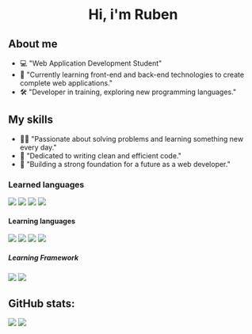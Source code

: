<h1 align="center">Hi, i'm Ruben</h1>
<span>
  <h2> About me </h2>
<ul>
<li>💻 "Web Application Development Student"</li>
<li>🌱 "Currently learning front-end and back-end technologies to create complete web applications."</li>
<li>🛠️ "Developer in training, exploring new programming languages."</li>
</ul>
</span>

<span>
  <h2> My skills </h2>
<ul>
<li> 👨‍💻 "Passionate about solving problems and learning something new every day."</li>
<li>🌟 "Dedicated to writing clean and efficient code."</li>
<li>🔧 "Building a strong foundation for a future as a web developer."</li>
</ul>

</span>
  
<h3> Learned languages </h3>
<span>
<img src="https://img.shields.io/badge/html5-%23ED8B00.svg?style=for-the-badge&logo=html5&logoColor=white">
<img src="https://img.shields.io/badge/CSS3-157286?style=for-the-badge&logo=css3&logoColor=white">
<img src="https://img.shields.io/badge/python-3670A0?style=for-the-badge&logo=python&logoColor=ffdd54">
<img src="https://img.shields.io/badge/git-%23F05033.svg?style=for-the-badge&logo=git&logoColor=white">


<h4>Learning languages</h4>
<span>
<img src="https://img.shields.io/badge/javascript-%23323330.svg?style=for-the-badge&logo=javascript&logoColor=%23F7DF1E">
<img src="https://img.shields.io/badge/java-%23ED8B00.svg?style=for-the-badge&logo=openjdk&logoColor=white">
<img src="https://img.shields.io/badge/c-%2300599C.svg?style=for-the-badge&logo=c&logoColor=white">
<img src="https://img.shields.io/badge/php-%23777BB4.svg?style=for-the-badge&logo=php&logoColor=white">
</span>

<h5> Learning Framework </h5>
<span>
  <img src="https://img.shields.io/badge/astro-%232C2052.svg?style=for-the-badge&logo=astro&logoColor=white">
  <img src="https://img.shields.io/badge/bootstrap-%238511FA.svg?style=for-the-badge&logo=bootstrap&logoColor=white">
</span>

<h2>GitHub stats:</h2>

[![](https://github-readme-stats.vercel.app/api?username=gorrion09&show_icons=true&theme=tokyonight&hide_border=true&locale=en)](https://github.com/gorrion09)
[![](https://github-readme-streak-stats.herokuapp.com/?user=gorrion09&theme=material-palenight)](https://github.com/gorrion09)
